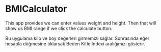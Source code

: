 # BMICalculator
This app provides we can enter values weight and height. Then that will show us BMI range if we click the calculate button.




Bu uygulama kilo ve boy değerleri girmemizi sağlar. Sonrasında eğer hesapla düğmesine tıklarsak Beden Kitle Indexi aralığımızı gösterir.
